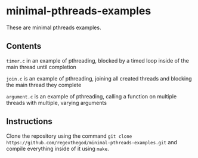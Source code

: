 # minimal-pthreads-examples
These are minimal pthreads examples.

## Contents

`timer.c` in an example of pthreading, blocked by a timed loop inside of the main thread until completion

`join.c` is an example of pthreading, joining all created threads and blocking the main thread they complete

`argument.c` is an example of pthreading, calling a function on multiple threads with multiple, varying arguments

## Instructions

Clone the repository using the command `git clone https://github.com/regexthegod/minimal-pthreads-examples.git` and compile everything inside of it using `make`.
